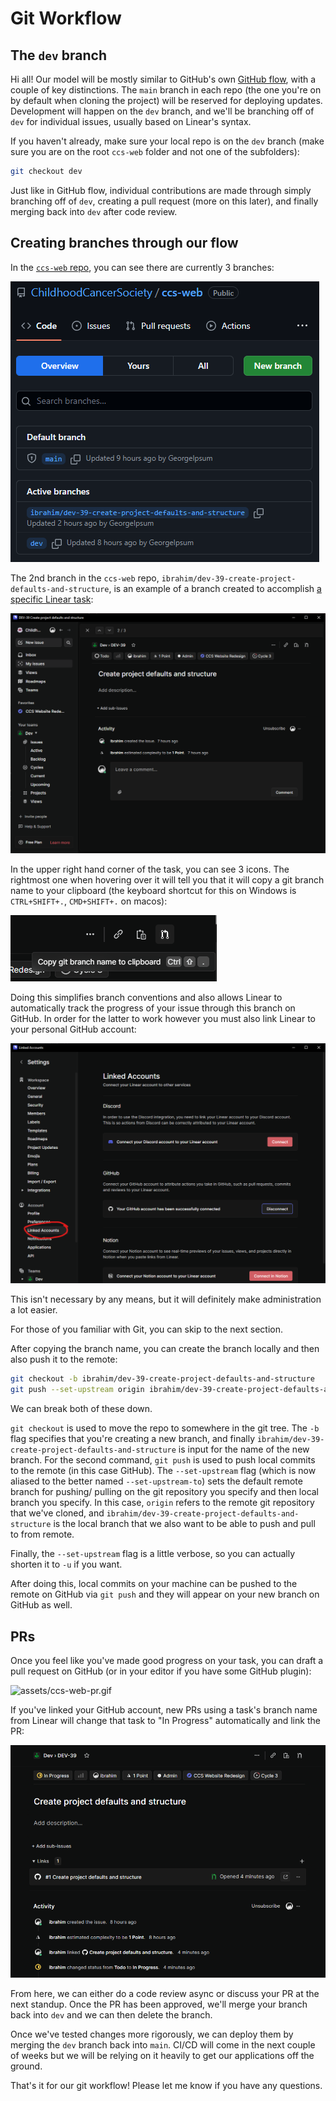 # Git Workflow

## The `dev` branch

Hi all! Our model will be mostly similar to GitHub's own [GitHub flow](https://docs.github.com/en/get-started/quickstart/github-flow), with a couple of key distinctions. The `main` branch in each repo (the one you're on by default when cloning the project) will be reserved for deploying updates. Development will happen on the `dev` branch, and we'll be branching off of `dev` for individual issues, usually based on Linear's syntax.

If you haven't already, make sure your local repo is on the `dev` branch (make sure you are on the root `ccs-web` folder and not one of the subfolders):

```bash
git checkout dev
```

Just like in GitHub flow, individual contributions are made through simply branching off of `dev`, creating a pull request (more on this later), and finally merging back into `dev` after code review.

## Creating branches through our flow

In the [`ccs-web` repo](https://github.com/ChildhoodCancerSociety/ccs-web), you can see there are currently 3 branches:

![branches.png](<../legacy notes/notes/git workflow/assets/branches.png>)

The 2nd branch in the `ccs-web` repo, `ibrahim/dev-39-create-project-defaults-and-structure`, is an example of a branch created to accomplish [a specific Linear task](https://linear.app/childhood-cancer-society/issue/DEV-39/create-project-defaults-and-structure):

![assets/linear-issue.png](<../legacy notes/notes/git workflow/assets/linear-issue.png>)

In the upper right hand corner of the task, you can see 3 icons. The rightmost one when hovering over it will tell you that it will copy a git branch name to your clipboard (the keyboard shortcut for this on Windows is `CTRL+SHIFT+.`, `CMD+SHIFT+.` on macos):

![assets/linear-copy-branch-name.png](<../legacy notes/notes/git workflow/assets/linear-copy-branch-name.png>)

Doing this simplifies branch conventions and also allows Linear to automatically track the progress of your issue through this branch on GitHub. In order for the latter to work however you must also link Linear to your personal GitHub account:

![assets/linear-linked-accts.png](<../legacy notes/notes/git workflow/assets/linear-linked-accts.png>)

This isn't necessary by any means, but it will definitely make administration a lot easier.

For those of you familiar with Git, you can skip to the next section.

After copying the branch name, you can create the branch locally and then also push it to the remote:

```bash
git checkout -b ibrahim/dev-39-create-project-defaults-and-structure
git push --set-upstream origin ibrahim/dev-39-create-project-defaults-and-structure
```

We can break both of these down.

`git checkout` is used to move the repo to somewhere in the git tree. The `-b` flag specifies that you're creating a new branch, and finally `ibrahim/dev-39-create-project-defaults-and-structure` is input for the name of the new branch. For the second command, `git push` is used to push local commits to the remote (in this case GitHub). The `--set-upstream` flag (which is now aliased to the better named `--set-upstream-to`) sets the default remote branch for pushing/ pulling on the git repository you specify and then local branch you specify. In this case, `origin` refers to the remote git repository that we've cloned, and `ibrahim/dev-39-create-project-defaults-and-structure` is the local branch that we also want to be able to push and pull to from remote.

Finally, the `--set-upstream` flag is a little verbose, so you can actually shorten it to `-u` if you want.

After doing this, local commits on your machine can be pushed to the remote on GitHub via `git push` and they will appear on your new branch on GitHub as well.

## PRs

Once you feel like you've made good progress on your task, you can draft a pull request on GitHub (or in your editor if you have some GitHub plugin):

![assets/ccs-web-pr.gif](<../legacy notes/notes/git workflow/assets/ccs-web-pr.gif>)

If you've linked your GitHub account, new PRs using a task's branch name from Linear will change that task to "In Progress" automatically and link the PR:

![assets/linear-github-link.png](<../legacy notes/notes/git workflow/assets/linear-github-link.png>)

From here, we can either do a code review async or discuss your PR at the next standup. Once the PR has been approved, we'll merge your branch back into `dev` and we can then delete the branch.

Once we've tested changes more rigorously, we can deploy them by merging the `dev` branch back into `main`. CI/CD will come in the next couple of weeks but we will be relying on it heavily to get our applications off the ground.

That's it for our git workflow! Please let me know if you have any questions.
